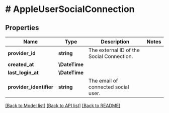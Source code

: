 # # AppleUserSocialConnection

## Properties

Name | Type | Description | Notes
------------ | ------------- | ------------- | -------------
**provider_id** | **string** | The external ID of the Social Connection. |
**created_at** | **\DateTime** |  |
**last_login_at** | **\DateTime** |  |
**provider_identifier** | **string** | The email of connected social user. |

[[Back to Model list]](../../README.md#models) [[Back to API list]](../../README.md#endpoints) [[Back to README]](../../README.md)
